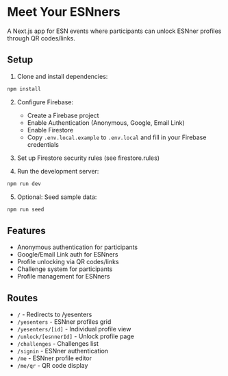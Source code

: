 # Meet Your ESNners

A Next.js app for ESN events where participants can unlock ESNner profiles through QR codes/links.

## Setup

1. Clone and install dependencies:
```bash
npm install
```

2. Configure Firebase:
   - Create a Firebase project
   - Enable Authentication (Anonymous, Google, Email Link)
   - Enable Firestore
   - Copy `.env.local.example` to `.env.local` and fill in your Firebase credentials

3. Set up Firestore security rules (see firestore.rules)

4. Run the development server:
```bash
npm run dev
```

5. Optional: Seed sample data:
```bash
npm run seed
```

## Features

- Anonymous authentication for participants
- Google/Email Link auth for ESNners
- Profile unlocking via QR codes/links
- Challenge system for participants
- Profile management for ESNners

## Routes

- `/` - Redirects to /yesenters
- `/yesenters` - ESNner profiles grid
- `/yesenters/[id]` - Individual profile view
- `/unlock/[esnnerId]` - Unlock profile page
- `/challenges` - Challenges list
- `/signin` - ESNner authentication
- `/me` - ESNner profile editor
- `/me/qr` - QR code display
